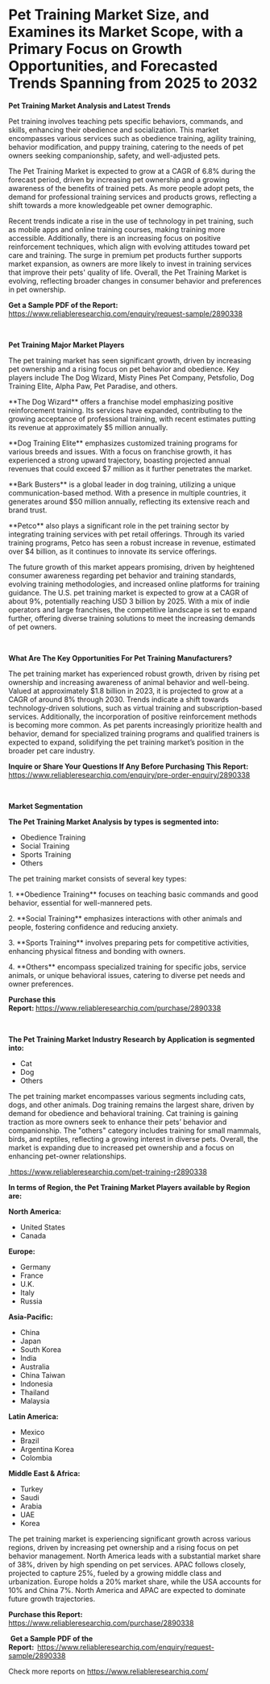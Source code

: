 <p><h1>Pet Training Market Size, and Examines its Market Scope, with a Primary Focus on Growth Opportunities, and Forecasted Trends Spanning from 2025 to 2032</h1></p><p><strong>Pet Training Market Analysis and Latest Trends</strong></p>
<p><p>Pet training involves teaching pets specific behaviors, commands, and skills, enhancing their obedience and socialization. This market encompasses various services such as obedience training, agility training, behavior modification, and puppy training, catering to the needs of pet owners seeking companionship, safety, and well-adjusted pets. </p><p>The Pet Training Market is expected to grow at a CAGR of 6.8% during the forecast period, driven by increasing pet ownership and a growing awareness of the benefits of trained pets. As more people adopt pets, the demand for professional training services and products grows, reflecting a shift towards a more knowledgeable pet owner demographic. </p><p>Recent trends indicate a rise in the use of technology in pet training, such as mobile apps and online training courses, making training more accessible. Additionally, there is an increasing focus on positive reinforcement techniques, which align with evolving attitudes toward pet care and training. The surge in premium pet products further supports market expansion, as owners are more likely to invest in training services that improve their pets' quality of life. Overall, the Pet Training Market is evolving, reflecting broader changes in consumer behavior and preferences in pet ownership.</p></p>
<p><strong>Get a Sample PDF of the Report:&nbsp;</strong> <a href="https://www.reliableresearchiq.com/enquiry/request-sample/2890338?utm_campaign=2292&utm_medium=2&utm_source=Github&utm_content=ia&utm_term=14032025&utm_id=pet-training">https://www.reliableresearchiq.com/enquiry/request-sample/2890338</a></p>
<p>&nbsp;</p>
<p><strong>Pet Training Major Market Players</strong></p>
<p><p>The pet training market has seen significant growth, driven by increasing pet ownership and a rising focus on pet behavior and obedience. Key players include The Dog Wizard, Misty Pines Pet Company, Petsfolio, Dog Training Elite, Alpha Paw, Pet Paradise, and others.</p><p>**The Dog Wizard** offers a franchise model emphasizing positive reinforcement training. Its services have expanded, contributing to the growing acceptance of professional training, with recent estimates putting its revenue at approximately $5 million annually.</p><p>**Dog Training Elite** emphasizes customized training programs for various breeds and issues. With a focus on franchise growth, it has experienced a strong upward trajectory, boasting projected annual revenues that could exceed $7 million as it further penetrates the market.</p><p>**Bark Busters** is a global leader in dog training, utilizing a unique communication-based method. With a presence in multiple countries, it generates around $50 million annually, reflecting its extensive reach and brand trust.</p><p>**Petco** also plays a significant role in the pet training sector by integrating training services with pet retail offerings. Through its varied training programs, Petco has seen a robust increase in revenue, estimated over $4 billion, as it continues to innovate its service offerings.</p><p>The future growth of this market appears promising, driven by heightened consumer awareness regarding pet behavior and training standards, evolving training methodologies, and increased online platforms for training guidance. The U.S. pet training market is expected to grow at a CAGR of about 9%, potentially reaching USD 3 billion by 2025. With a mix of indie operators and large franchises, the competitive landscape is set to expand further, offering diverse training solutions to meet the increasing demands of pet owners.</p></p>
<p>&nbsp;</p>
<p><strong>What Are The Key Opportunities For Pet Training Manufacturers?</strong></p>
<p><p>The pet training market has experienced robust growth, driven by rising pet ownership and increasing awareness of animal behavior and well-being. Valued at approximately $1.8 billion in 2023, it is projected to grow at a CAGR of around 8% through 2030. Trends indicate a shift towards technology-driven solutions, such as virtual training and subscription-based services. Additionally, the incorporation of positive reinforcement methods is becoming more common. As pet parents increasingly prioritize health and behavior, demand for specialized training programs and qualified trainers is expected to expand, solidifying the pet training market’s position in the broader pet care industry.</p></p>
<p><strong>Inquire or Share Your Questions If Any Before Purchasing This Report:</strong> <a href="https://www.reliableresearchiq.com/enquiry/pre-order-enquiry/2890338?utm_campaign=2292&utm_medium=2&utm_source=Github&utm_content=ia&utm_term=14032025&utm_id=pet-training">https://www.reliableresearchiq.com/enquiry/pre-order-enquiry/2890338</a></p>
<p>&nbsp;</p>
<p><strong>Market Segmentation</strong></p>
<p><strong>The Pet Training Market Analysis by types is segmented into:</strong></p>
<p><ul><li> Obedience Training</li><li>Social Training</li><li>Sports Training</li><li>Others </li></ul></p>
<p><p>The pet training market consists of several key types: </p><p>1. **Obedience Training** focuses on teaching basic commands and good behavior, essential for well-mannered pets.</p><p>2. **Social Training** emphasizes interactions with other animals and people, fostering confidence and reducing anxiety.</p><p>3. **Sports Training** involves preparing pets for competitive activities, enhancing physical fitness and bonding with owners.</p><p>4. **Others** encompass specialized training for specific jobs, service animals, or unique behavioral issues, catering to diverse pet needs and owner preferences.</p></p>
<p><strong>Purchase this Report:&nbsp;</strong><a href="https://www.reliableresearchiq.com/purchase/2890338?utm_campaign=2292&utm_medium=2&utm_source=Github&utm_content=ia&utm_term=14032025&utm_id=pet-training">https://www.reliableresearchiq.com/purchase/2890338</a></p>
<p>&nbsp;</p>
<p><strong>The Pet Training Market Industry Research by Application is segmented into:</strong></p>
<p><ul><li> Cat</li><li>Dog</li><li>Others </li></ul></p>
<p><p>The pet training market encompasses various segments including cats, dogs, and other animals. Dog training remains the largest share, driven by demand for obedience and behavioral training. Cat training is gaining traction as more owners seek to enhance their pets’ behavior and companionship. The "others" category includes training for small mammals, birds, and reptiles, reflecting a growing interest in diverse pets. Overall, the market is expanding due to increased pet ownership and a focus on enhancing pet-owner relationships.</p></p>
<p><a href="https://www.reliableresearchiq.com/pet-training-r2890338?utm_campaign=2292&utm_medium=2&utm_source=Github&utm_content=ia&utm_term=14032025&utm_id=pet-training">&nbsp;https://www.reliableresearchiq.com/pet-training-r2890338</a></p>
<p><strong>In terms of Region, the Pet Training Market Players available by Region are:</strong></p>
<p>
    <p> <strong> North America: </strong>
        <ul>
            <li>United States</li>
            <li>Canada</li>
        </ul>
        </p> 
    <p> <strong> Europe: </strong>
        <ul>
            <li>Germany</li>
            <li>France</li>
            <li>U.K.</li>
            <li>Italy</li>
            <li>Russia</li>
        </ul>
        </p> 
    <p> <strong> Asia-Pacific: </strong>
        <ul>
            <li>China</li>
            <li>Japan</li>
            <li>South Korea</li>
            <li>India</li>
            <li>Australia</li>
            <li>China Taiwan</li>
            <li>Indonesia</li>
            <li>Thailand</li>
            <li>Malaysia</li>
        </ul>
        </p> 
    <p> <strong> Latin America: </strong>
        <ul>
            <li>Mexico</li>
            <li>Brazil</li>
            <li>Argentina Korea</li>
            <li>Colombia</li>
        </ul>
        </p> 
    <p> <strong> Middle East & Africa: </strong>
        <ul>
            <li>Turkey</li>
            <li>Saudi</li>
            <li>Arabia</li>
            <li>UAE</li>
            <li>Korea</li>
        </ul>
    </p>
    </p>
<p><p>The pet training market is experiencing significant growth across various regions, driven by increasing pet ownership and a rising focus on pet behavior management. North America leads with a substantial market share of 38%, driven by high spending on pet services. APAC follows closely, projected to capture 25%, fueled by a growing middle class and urbanization. Europe holds a 20% market share, while the USA accounts for 10% and China 7%. North America and APAC are expected to dominate future growth trajectories.</p></p>
<p><strong>Purchase this Report: </strong><a href="https://www.reliableresearchiq.com/purchase/2890338?utm_campaign=2292&utm_medium=2&utm_source=Github&utm_content=ia&utm_term=14032025&utm_id=pet-training">https://www.reliableresearchiq.com/purchase/2890338</a></p>
<p>&nbsp;<strong>Get a Sample PDF of the Report:&nbsp;&nbsp;</strong><a href="https://www.reliableresearchiq.com/enquiry/request-sample/2890338?utm_campaign=2292&utm_medium=2&utm_source=Github&utm_content=ia&utm_term=14032025&utm_id=pet-training">https://www.reliableresearchiq.com/enquiry/request-sample/2890338</a></p>
<p><strong></strong></p>
<p>Check more reports on <a href="https://www.reliableresearchiq.com/?utm_campaign=2292&utm_medium=2&utm_source=Github&utm_content=ia&utm_term=14032025&utm_id=pet-training">https://www.reliableresearchiq.com/</a></p>